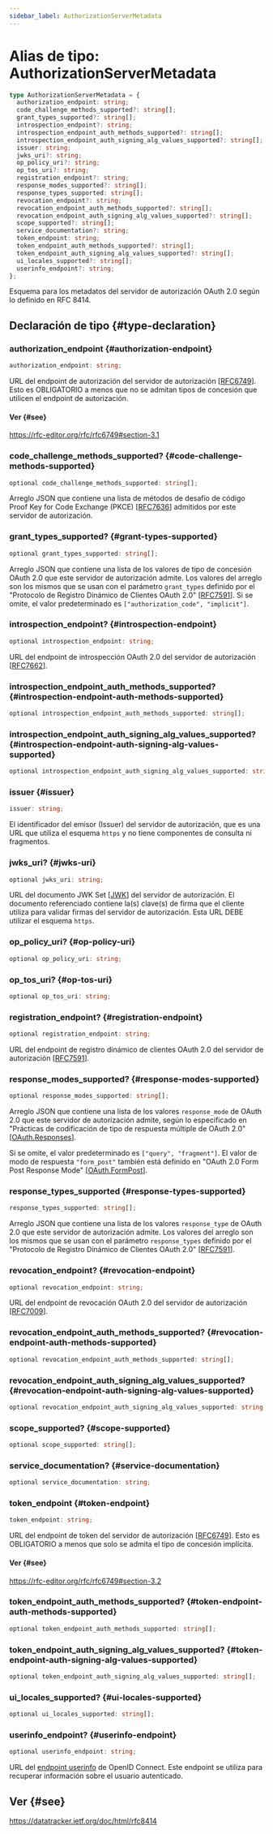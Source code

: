 ```yaml
---
sidebar_label: AuthorizationServerMetadata
---
```


# Alias de tipo: AuthorizationServerMetadata

```ts
type AuthorizationServerMetadata = {
  authorization_endpoint: string;
  code_challenge_methods_supported?: string[];
  grant_types_supported?: string[];
  introspection_endpoint?: string;
  introspection_endpoint_auth_methods_supported?: string[];
  introspection_endpoint_auth_signing_alg_values_supported?: string[];
  issuer: string;
  jwks_uri?: string;
  op_policy_uri?: string;
  op_tos_uri?: string;
  registration_endpoint?: string;
  response_modes_supported?: string[];
  response_types_supported: string[];
  revocation_endpoint?: string;
  revocation_endpoint_auth_methods_supported?: string[];
  revocation_endpoint_auth_signing_alg_values_supported?: string[];
  scope_supported?: string[];
  service_documentation?: string;
  token_endpoint: string;
  token_endpoint_auth_methods_supported?: string[];
  token_endpoint_auth_signing_alg_values_supported?: string[];
  ui_locales_supported?: string[];
  userinfo_endpoint?: string;
};
```

Esquema para los metadatos del servidor de autorización OAuth 2.0 según lo definido en RFC 8414.

## Declaración de tipo {#type-declaration}

### authorization\_endpoint {#authorization-endpoint}

```ts
authorization_endpoint: string;
```

URL del endpoint de autorización del servidor de autorización [[RFC6749](https://rfc-editor.org/rfc/rfc6749)].
Esto es OBLIGATORIO a menos que no se admitan tipos de concesión que utilicen el endpoint de autorización.

#### Ver {#see}

https://rfc-editor.org/rfc/rfc6749#section-3.1

### code\_challenge\_methods\_supported? {#code-challenge-methods-supported}

```ts
optional code_challenge_methods_supported: string[];
```

Arreglo JSON que contiene una lista de métodos de desafío de código Proof Key for Code Exchange (PKCE)
[[RFC7636](https://www.rfc-editor.org/rfc/rfc7636)] admitidos por este servidor de autorización.

### grant\_types\_supported? {#grant-types-supported}

```ts
optional grant_types_supported: string[];
```

Arreglo JSON que contiene una lista de los valores de tipo de concesión OAuth 2.0 que este servidor de autorización
admite. Los valores del arreglo son los mismos que se usan con el parámetro `grant_types`
definido por el "Protocolo de Registro Dinámico de Clientes OAuth 2.0" [[RFC7591](https://www.rfc-editor.org/rfc/rfc7591)].
Si se omite, el valor predeterminado es `["authorization_code", "implicit"]`.

### introspection\_endpoint? {#introspection-endpoint}

```ts
optional introspection_endpoint: string;
```

URL del endpoint de introspección OAuth 2.0 del servidor de autorización
[[RFC7662](https://www.rfc-editor.org/rfc/rfc7662)].

### introspection\_endpoint\_auth\_methods\_supported? {#introspection-endpoint-auth-methods-supported}

```ts
optional introspection_endpoint_auth_methods_supported: string[];
```

### introspection\_endpoint\_auth\_signing\_alg\_values\_supported? {#introspection-endpoint-auth-signing-alg-values-supported}

```ts
optional introspection_endpoint_auth_signing_alg_values_supported: string[];
```

### issuer {#issuer}

```ts
issuer: string;
```

El identificador del emisor (Issuer) del servidor de autorización, que es una URL que utiliza el esquema `https` y
no tiene componentes de consulta ni fragmentos.

### jwks\_uri? {#jwks-uri}

```ts
optional jwks_uri: string;
```

URL del documento JWK Set [[JWK](https://www.rfc-editor.org/rfc/rfc8414.html#ref-JWK)]
del servidor de autorización. El documento referenciado contiene la(s) clave(s) de firma que el cliente utiliza para validar
firmas del servidor de autorización. Esta URL DEBE utilizar el esquema `https`.

### op\_policy\_uri? {#op-policy-uri}

```ts
optional op_policy_uri: string;
```

### op\_tos\_uri? {#op-tos-uri}

```ts
optional op_tos_uri: string;
```

### registration\_endpoint? {#registration-endpoint}

```ts
optional registration_endpoint: string;
```

URL del endpoint de registro dinámico de clientes OAuth 2.0 del servidor de autorización
[[RFC7591](https://www.rfc-editor.org/rfc/rfc7591)].

### response\_modes\_supported? {#response-modes-supported}

```ts
optional response_modes_supported: string[];
```

Arreglo JSON que contiene una lista de los valores `response_mode` de OAuth 2.0 que este
servidor de autorización admite, según lo especificado en "Prácticas de codificación de tipo de respuesta múltiple de OAuth 2.0"
[[OAuth.Responses](https://datatracker.ietf.org/doc/html/rfc8414#ref-OAuth.Responses)].

Si se omite, el valor predeterminado es `["query", "fragment"]`. El valor de modo de respuesta `"form_post"` también está
definido en "OAuth 2.0 Form Post Response Mode"
[[OAuth.FormPost](https://datatracker.ietf.org/doc/html/rfc8414#ref-OAuth.Post)].

### response\_types\_supported {#response-types-supported}

```ts
response_types_supported: string[];
```

Arreglo JSON que contiene una lista de los valores `response_type` de OAuth 2.0 que este servidor de autorización
admite. Los valores del arreglo son los mismos que se usan con el parámetro `response_types`
definido por el "Protocolo de Registro Dinámico de Clientes OAuth 2.0"
[[RFC7591](https://www.rfc-editor.org/rfc/rfc7591)].

### revocation\_endpoint? {#revocation-endpoint}

```ts
optional revocation_endpoint: string;
```

URL del endpoint de revocación OAuth 2.0 del servidor de autorización
[[RFC7009](https://www.rfc-editor.org/rfc/rfc7009)].

### revocation\_endpoint\_auth\_methods\_supported? {#revocation-endpoint-auth-methods-supported}

```ts
optional revocation_endpoint_auth_methods_supported: string[];
```

### revocation\_endpoint\_auth\_signing\_alg\_values\_supported? {#revocation-endpoint-auth-signing-alg-values-supported}

```ts
optional revocation_endpoint_auth_signing_alg_values_supported: string[];
```

### scope\_supported? {#scope-supported}

```ts
optional scope_supported: string[];
```

### service\_documentation? {#service-documentation}

```ts
optional service_documentation: string;
```

### token\_endpoint {#token-endpoint}

```ts
token_endpoint: string;
```

URL del endpoint de token del servidor de autorización [[RFC6749](https://rfc-editor.org/rfc/rfc6749)].
Esto es OBLIGATORIO a menos que solo se admita el tipo de concesión implícita.

#### Ver {#see}

https://rfc-editor.org/rfc/rfc6749#section-3.2

### token\_endpoint\_auth\_methods\_supported? {#token-endpoint-auth-methods-supported}

```ts
optional token_endpoint_auth_methods_supported: string[];
```

### token\_endpoint\_auth\_signing\_alg\_values\_supported? {#token-endpoint-auth-signing-alg-values-supported}

```ts
optional token_endpoint_auth_signing_alg_values_supported: string[];
```

### ui\_locales\_supported? {#ui-locales-supported}

```ts
optional ui_locales_supported: string[];
```

### userinfo\_endpoint? {#userinfo-endpoint}

```ts
optional userinfo_endpoint: string;
```

URL del [endpoint userinfo](https://openid.net/specs/openid-connect-core-1_0.html#UserInfo) de OpenID Connect.
Este endpoint se utiliza para recuperar información sobre el usuario autenticado.

## Ver {#see}

https://datatracker.ietf.org/doc/html/rfc8414